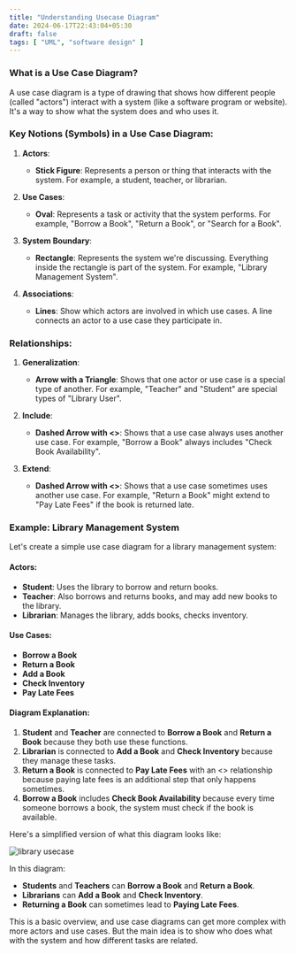 ```yaml
---
title: "Understanding Usecase Diagram"
date: 2024-06-17T22:43:04+05:30
draft: false
tags: [ "UML", "software design" ]
---
```

### What is a Use Case Diagram?

A use case diagram is a type of drawing that shows how different people (called "actors") interact with a system (like a software program or website). It's a way to show what the system does and who uses it.

### Key Notions (Symbols) in a Use Case Diagram:

1. **Actors**:
    - **Stick Figure**: Represents a person or thing that interacts with the system. For example, a student, teacher, or librarian.

2. **Use Cases**:
    - **Oval**: Represents a task or activity that the system performs. For example, "Borrow a Book", "Return a Book", or "Search for a Book".

3. **System Boundary**:
    - **Rectangle**: Represents the system we're discussing. Everything inside the rectangle is part of the system. For example, "Library Management System".

4. **Associations**:
    - **Lines**: Show which actors are involved in which use cases. A line connects an actor to a use case they participate in.

### Relationships:

1. **Generalization**:
    - **Arrow with a Triangle**: Shows that one actor or use case is a special type of another. For example, "Teacher" and "Student" are special types of "Library User".

2. **Include**:
    - **Dashed Arrow with <<include>>**: Shows that a use case always uses another use case. For example, "Borrow a Book" always includes "Check Book Availability".

3. **Extend**:
    - **Dashed Arrow with <<extend>>**: Shows that a use case sometimes uses another use case. For example, "Return a Book" might extend to "Pay Late Fees" if the book is returned late.

### Example: Library Management System

Let's create a simple use case diagram for a library management system:

#### Actors:

- **Student**: Uses the library to borrow and return books.
- **Teacher**: Also borrows and returns books, and may add new books to the library.
- **Librarian**: Manages the library, adds books, checks inventory.

#### Use Cases:

- **Borrow a Book**
- **Return a Book**
- **Add a Book**
- **Check Inventory**
- **Pay Late Fees**

#### Diagram Explanation:

1. **Student** and **Teacher** are connected to **Borrow a Book** and **Return a Book** because they both use these functions.
2. **Librarian** is connected to **Add a Book** and **Check Inventory** because they manage these tasks.
3. **Return a Book** is connected to **Pay Late Fees** with an <<extend>> relationship because paying late fees is an additional step that only happens sometimes.
4. **Borrow a Book** includes **Check Book Availability** because every time someone borrows a book, the system must check if the book is available.

Here's a simplified version of what this diagram looks like:

![library usecase](/content-img/library-usecase.png)

In this diagram:

- **Students** and **Teachers** can **Borrow a Book** and **Return a Book**.
- **Librarians** can **Add a Book** and **Check Inventory**.
- **Returning a Book** can sometimes lead to **Paying Late Fees**.

This is a basic overview, and use case diagrams can get more complex with more actors and use cases. But the main idea is to show who does what with the system and how different tasks are related.

 